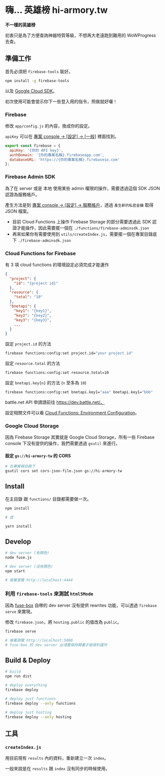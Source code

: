 # 嗨... 英雄榜 hi-armory.tw

__不一樣的英雄榜__

初衷只是為了方便查詢神器特質等級，不想再大老遠跑到難用的 WoWProgress 去查。

## 準備工作

首先必須把 `firebase-tools` 裝好。

```sh
npm install -g firebase-tools
```

以及 [Google Cloud SDK](https://cloud.google.com/sdk/docs/)。

初次使用可能會提示你下一些登入用的指令，照做就好囉！

### Firebase

修改 `app/config.js` 的內容，換成你的設定。

`apiKey` 可以在 [專案 console -> [設定] -> [一般]](https://console.firebase.google.com/project/_/settings/general/) 裡面找到。

```js app/config.js
export const firebase = {
  apiKey: '{你的 API key}',
  authDomain: '{你的專案名稱}.firebaseapp.com',
  databaseURL: 'https://{你的專案名稱}.firebaseio.com'
};
```

### Firebase Admin SDK

為了在 server 或是 本地 使用某些 admin 權限的操作，需要透過這個 SDK JSON 認證為服務帳戶。

產生方法是到 [專案 console -> [設定] -> 服務帳戶](https://console.firebase.google.com/project/_/settings/serviceaccounts/adminsdk)，透過 `產生新的私密金鑰` 取得 JSON 檔案。

- 目前 Cloud Functions 上操作 Firebase Storage 的部分需要透過此 SDK 認證才能操作，因此需要擺一個在 `./functions/firebase-adminsdk.json`
- 再來如果你有需要使用到 `utils/createIndex.js`，需要擺一個在專案目錄底下 `./firebase-adminsdk.json`


### Cloud Functions for Firebase

有 3 項 cloud functions 的環境設定必須完成才能運作

```json
{
  "project": {
	"id": "{project id}"
  },
  "resource": {
    "total": "10"
  },
  "bnetapi": {
    "key1": "{key1}",
    "key2": "{key2}",
    "key3": "{key3}",
    ...
  }
}
```

設定 `project.id` 的方法

```sh
firebase functions:config:set project.id="your project id"
```

設定 `resource.total` 的方法

```sh
firebase functions:config:set resource.total=10
```

設定 `bnetapi.key{n}` 的方法 (`n` 至多為 `10`)

```sh
firebase functions:config:set bnetapi.key1="aaa" bnetapi.key1="bbb"
```

battle.net API 申請請前往 https://dev.battle.net/。

設定相關文件可以看 [Cloud Functions: Environment Configuration](https://firebase.google.com/docs/functions/config-env)。


### Google Cloud Storage

因為 Firebase Storage 其實就是 Google Cloud Storage，所有一些 Firebase console 下沒有提供的操作，我們需要透過 `gsutil` 來進行。

#### 設定 `gs://hi-armory-tw` 的 CORS

```sh
# 在專案根目錄下
gsutil cors set cors-json-file.json gs://hi-armory-tw
```

## Install

在主目錄 跟 `functions/` 目錄都需要做一次。

```sh
npm install

# 或

yarn install
```


## Develop

```sh
# dev server (有顏色)
node fuse.js

# dev server (沒有顏色)
npm start

# 接著瀏覽 http://localhost:4444
```

### 利用 `firebase-tools` 來測試 `html5Mode`

因為 [fuse-box](https://github.com/fuse-box/fuse-box) 自帶的 dev server 沒有提供 rewrites 功能，可以透過 `firebase serve` 來實現。

修改 `firebase.json`，將 `hosting.public` 的值改為 `public`。

```sh
firebase serve

# 接著瀏覽 http://localhost:5000
# fuse-box 的 dev server 必須要保持開著才能順利運作
```

## Build & Deploy

```sh
# build
npm run dist

# deploy everything
firebase deploy

# deploy just functions
firebase deploy --only functions

# deploy just hosting
firebase deploy --only hosting
```


## 工具

### `createIndex.js`

用目前現有 `results` 內的資料，重新建立一次 `index`。

一般來說是在 `results` 跟 `index` 沒有同步的時候使用。
